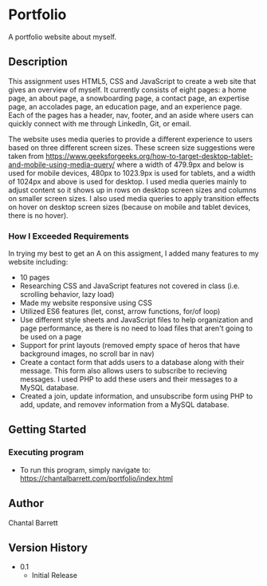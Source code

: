 # Portfolio

A portfolio website about myself.

## Description

This assignment uses HTML5, CSS and JavaScript to create a web site that gives an overview of myself. It currently consists of eight pages: a home page, an about page, a snowboarding page, a contact page, an expertise page, an accolades page, an education page, and an experience page. Each of the pages has a header, nav, footer, and an aside where users can quickly connect with me through LinkedIn, Git, or email. 

The website uses media queries to provide a different experience to users based on three different screen sizes. These screen size suggestions were taken from https://www.geeksforgeeks.org/how-to-target-desktop-tablet-and-mobile-using-media-query/ where a width of 479.9px and below is used for mobile devices, 480px to 1023.9px is used for tablets, and a width of 1024px and above is used for desktop. I used media queries mainly to adjust content so it shows up in rows on desktop screen sizes and columns on smaller screen sizes. I also used media queries to apply transition effects on hover on desktop screen sizes (because on mobile and tablet devices, there is no hover).

### How I Exceeded Requirements

In trying my best to get an A on this assigment, I added many features to my website including:
- 10 pages
- Researching CSS and JavaScript features not covered in class (i.e. scrolling behavior, lazy load)
- Made my website responsive using CSS
- Utilized ES6 features (let, const, arrow functions, for/of loop)
- Use different style sheets and JavaScript files to help organization and page performance, as there is no need to load files that aren't going to be used on a page
- Support for print layouts (removed empty space of heros that have background images, no scroll bar in nav)
- Create a contact form that adds users to a database along with their message. This form also allows users to subscribe to recieving messages. I used PHP to add these users and their messages to a MySQL database.
- Created a join, update information, and unsubscribe form using PHP to add, update, and removev information from a MySQL database.

## Getting Started

### Executing program

* To run this program, simply navigate to: https://chantalbarrett.com/portfolio/index.html

## Author

Chantal Barrett

## Version History

* 0.1
    * Initial Release